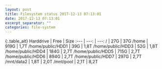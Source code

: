 ```yaml
---
layout: post
title: Filesystem status 2017-12-13 07:13:01
date: 2017-12-13 07:13:01
excerpt_separator: ""
categories: file-system
---
```

{:.table_alt}
Harddrive | Free | Size
:--- | ---: | ---:
/ | 27G | 37G
/home | 919G | 1,7T
/home/public/HDD1 | 39G | 1,8T
/home/public/HDD3 | 52G | 1,8T
/home/public/HDD4 | 184G | 2,7T
/home/public/HDD5 | 715G | 2,7T
/home/public/HDD6 | 894G | 2,7T
/home/public/HDD7 | 297G | 2,7T
/mnt/data2 | 1,8T | 2,0T
/mnt/pool | 2,1T | 8,2T
